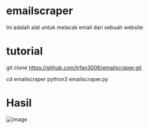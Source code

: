 # emailscraper
Ini adalah alat untuk melacak email dari sebuah website

# tutorial
git clone https://github.com/Irfan3006/emailscraper.git

cd emailscraper
python3 emailscraper.py

# Hasil
![image](https://user-images.githubusercontent.com/92904571/229561956-bfb518d2-167a-478e-a003-543310173086.png)
